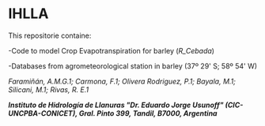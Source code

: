 # IHLLA
This repositorie containe:

-Code to model Crop Evapotranspiration for barley (*R_Cebada*)

-Databases from agrometeorological station in barley (37º 29' S; 58º 54' W)


*Faramiñán, A.M.G.1; Carmona, F.1; Olivera Rodriguez, P.1; Bayala, M.1; Silicani, M.1; Rivas, R. E.1*

***Instituto de Hidrología de Llanuras "Dr. Eduardo Jorge Usunoff" (CIC-UNCPBA-CONICET), Gral. Pinto 399, Tandil, B7000, Argentina***

